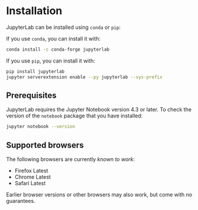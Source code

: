 # Installation

JupyterLab can be installed using `conda` or `pip`:

If you use `conda`, you can install it with:

```bash
conda install -c conda-forge jupyterlab
```

If you use `pip`, you can install it with:

```bash
pip install jupyterlab
jupyter serverextension enable --py jupyterlab --sys-prefix
```

## Prerequisites

JupyterLab requires the Jupyter Notebook version 4.3 or later. To check the
version of the `notebook` package that you have installed:

```bash
jupyter notebook --version
```

## Supported browsers

The following browsers are currently *known to work*:

- Firefox Latest
- Chrome Latest
- Safari Latest

Earlier browser versions or other browsers may also work, but come with no
guarantees.
